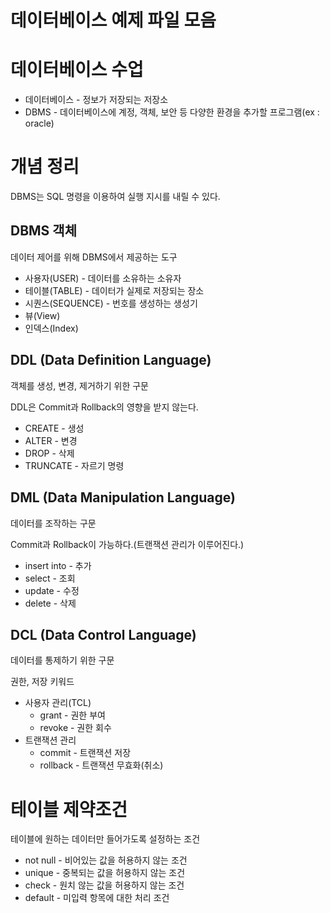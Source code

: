 # 데이터베이스 예제 파일 모음

# 데이터베이스 수업

- 데이터베이스 - 정보가 저장되는 저장소
- DBMS - 데이터베이스에 계정, 객체, 보안 등 다양한 환경을 추가할 프로그램(ex : oracle)

# 개념 정리
DBMS는 SQL 명령을 이용하여 실행 지시를 내릴 수 있다.

## DBMS 객체

데이터 제어를 위해 DBMS에서 제공하는 도구

- 사용자(USER) - 데이터를 소유하는 소유자
- 테이블(TABLE) - 데이터가 실제로 저장되는 장소
- 시퀀스(SEQUENCE) - 번호를 생성하는 생성기
- 뷰(View)
- 인덱스(Index)

## DDL (Data Definition Language)

객체를 생성, 변경, 제거하기 위한 구문

DDL은 Commit과 Rollback의 영향을 받지 않는다.

- CREATE - 생성
- ALTER - 변경
- DROP - 삭제
- TRUNCATE - 자르기 명령

## DML (Data Manipulation Language)

데이터를 조작하는 구문

Commit과 Rollback이 가능하다.(트랜잭션 관리가 이루어진다.)

- insert into - 추가
- select - 조회
- update - 수정
- delete - 삭제

## DCL (Data Control Language)

데이터를 통제하기 위한 구문

권한, 저장 키워드 

- 사용자 관리(TCL)
  - grant - 권한 부여
  - revoke - 권한 회수
- 트랜잭션 관리
  - commit - 트랜잭션 저장
  - rollback - 트랜잭션 무효화(취소)

# 테이블 제약조건

테이블에 원하는 데이터만 들어가도록 설정하는 조건

- not null - 비어있는 값을 허용하지 않는 조건
- unique - 중복되는 값을 허용하지 않는 조건
- check - 원치 않는 값을 허용하지 않는 조건
- default - 미입력 항목에 대한 처리 조건
